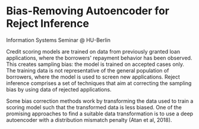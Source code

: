 # Bias-Removing Autoencoder for Reject Inference
Information Systems Seminar @ HU-Berlin

Credit scoring models are trained on data from previously granted loan applications, where the borrowers' repayment behavior has been observed. This creates sampling bias: the model is trained on accepted cases only. The training data is not representative of the general population of borrowers, where the model is used to screen new applications. Reject inference comprises a set of techniques that aim at correcting the sampling bias by using data of rejected applications. 

Some bias correction methods work by transforming the data used to train a scoring model such that the transformed data is less biased. One of the promising approaches to find a suitable data transformation is to use a deep autoencoder with a distribution mismatch penalty (Atan et al, 2018).